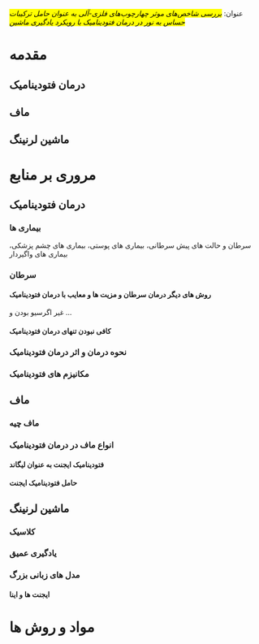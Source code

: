 
 عنوان: <mark class="hltr-purple">*بررسی شاخص‌های موثر چهارچوب‌های فلزی-آلی به عنوان حامل ترکیبات حساس به نور در درمان فتودینامیک با رویکرد یادگیری ماشین* 
 </mark>


# مقدمه

## درمان فتودینامیک

## ماف

## ماشین لرنینگ




# مروری بر منابع


## درمان فتودینامیک
### بیماری ها 
سرطان و حالت های پیش سرطانی، بیماری های پوستی، بیماری های چشم پزشکی،  بیماری های واگیردار
### سرطان
#### روش های دیگر درمان سرطان و مزیت ها و معایب با درمان فتودینامیک
غیر اگرسیو بودن و ...
#### کافی نبودن تنهای درمان فتودینامیک

### نحوه درمان و اثر درمان فتودینامیک
### مکانیزم های فتودینامیک

## ماف
### ماف چیه

### انواع ماف در درمان فتودینامیک
#### فتودینامیک ایجنت به عنوان لیگاند
#### حامل فتودینامیک ایجنت

## ماشین لرنینگ
### کلاسیک
### یادگیری عمیق

### مدل های زبانی بزرگ 
#### ایجنت ها و اینا




# مواد و روش ها

